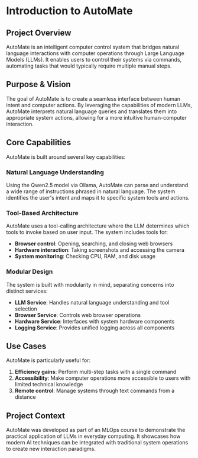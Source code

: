 # Introduction to AutoMate

## Project Overview

AutoMate is an intelligent computer control system that bridges natural language interactions with computer operations through Large Language Models (LLMs). It enables users to control their systems via commands, automating tasks that would typically require multiple manual steps.

## Purpose & Vision

The goal of AutoMate is to create a seamless interface between human intent and computer actions. By leveraging the capabilities of modern LLMs, AutoMate interprets natural language queries and translates them into appropriate system actions, allowing for a more intuitive human-computer interaction.

## Core Capabilities

AutoMate is built around several key capabilities:

### Natural Language Understanding

Using the Qwen2.5 model via Ollama, AutoMate can parse and understand a wide range of instructions phrased in natural language. The system identifies the user's intent and maps it to specific system tools and actions.

### Tool-Based Architecture

AutoMate uses a tool-calling architecture where the LLM determines which tools to invoke based on user input. The system includes tools for:

- **Browser control**: Opening, searching, and closing web browsers
- **Hardware interaction**: Taking screenshots and accessing the camera
- **System monitoring**: Checking CPU, RAM, and disk usage

### Modular Design

The system is built with modularity in mind, separating concerns into distinct services:

- **LLM Service**: Handles natural language understanding and tool selection
- **Browser Service**: Controls web browser operations
- **Hardware Service**: Interfaces with system hardware components
- **Logging Service**: Provides unified logging across all components

## Use Cases

AutoMate is particularly useful for:

1. **Efficiency gains**: Perform multi-step tasks with a single command
2. **Accessibility**: Make computer operations more accessible to users with limited technical knowledge
3. **Remote control**: Manage systems through text commands from a distance

## Project Context

AutoMate was developed as part of an MLOps course to demonstrate the practical application of LLMs in everyday computing. It showcases how modern AI techniques can be integrated with traditional system operations to create new interaction paradigms.
